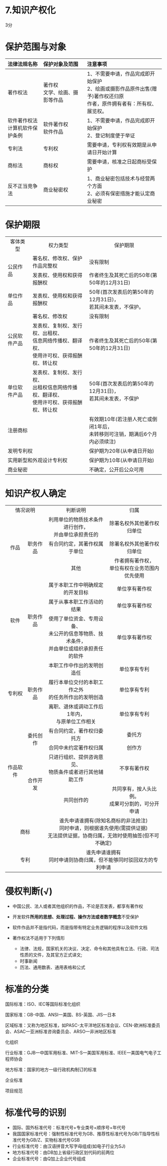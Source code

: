 # 7.知识产权化

3分

# 保护范围与对象

| 法律法规名称                       | 保护对象及范围                   | 注意事项                                                     |
| :--------------------------------- | :------------------------------- | :----------------------------------------------------------- |
| 著作权法                           | 著作权<br>文学、绘画、摄影等作品 | 1、不需要申请，作品完成即开始保护<br>2、绘画或摄影作品原件出售(赠予)著作权还归原<br>作者，原件拥有者有：所有权、展览权。 |
| 软件著作权法<br>计算机软件保护条例 | 软件著作权<br>软件作品           | 1、不需要申请，作品完成即开始保护<br/>2、登记制度便于举证    |
| 专利法                             | 专利权                           | 需要申请，专利权有效期是从申请日开始计算                     |
| 商标法                             | 商标权                           | 需要申请，核准之日起商标受保护                               |
| 反不正当竞争法                     | 商业秘密权                       | 1、商业秘密包括技术与经营两个方面<br>2、必须有保密措施才能认定商业秘密 |



# 保护期限

<table>
    <tr>
        <td style="text-align: center;">客体类型</td>
        <td style="text-align: center;">权力类型</td>
        <td style="text-align: center;">保护期限</td>
    </tr>
    <tr>
        <td rowspan="2">公民作品</td>
        <td>署名权、修改权、保护作品完整权</td>
        <td>没有限制</td>
    </tr>
    <tr>
        <td>发表权、使用权和获得报酬权</td>
        <td>作者终生及其死亡后的50年(第50年的12月31日)</td>
    </tr>
    <tr>
        <td>单位作品</td>
        <td>发表权、使用权和获得报酬权</td>
        <td>
            50年(首次发表后的第50年的12月31日)，
            <br/>
            若其间未发表，不保护。
        </td>
    </tr>
    <tr>
        <td rowspan="2">公民软件产品</td>
        <td>署名权、修改权</td>
        <td>没有限制</td>
    </tr>
    <tr>
        <td>
            发表权、复制权、发行权、出租权、
            <br/>
            信息网络传播权、翻译权、
            <br/>
            使用许可权、获得报酬权、转让权
        </td>
        <td>作者终生及其死亡后的50年(第50年的12月31日)</td>
    </tr>
    <tr>
        <td>单位软件产品</td>
        <td>
            发表权、复制权、发行权、
            <br/>
            出租权信息网络传播权、翻译权、
            <br/>
            使用许可权、获得报酬权、转让权
        </td>
        <td>
            50年(首次发表后的第50年的12月31日)，
            <br/>
            若其间未发表，不保护
        </td>
    </tr>
    <tr>
        <td colspan="2">注册商标</td>
        <td>
            有效期10年(若注册人死亡或倒闭1年后，
             <br/>
            未转移则可注销，期满后6个月内必须续注)
        </td>
    </tr>
    <tr>
        <td colspan="2">发明专利权</td>
        <td>保护期为20年(从申请日开始)</td>
    </tr>
    <tr>
        <td colspan="2">实用新型和外观设计专利权</td>
        <td>保护期为10年(从申请日开始)</td>
    </tr>
    <tr>
        <td colspan="2">商业秘密</td>
        <td>不确定，公开后公众可用</td>
    </tr>
</table>



# 知识产权人确定

<table style="text-align: center;">
    <tr>
        <td colspan="2">情况说明</td>
        <td>判断说明</td>
        <td>归属</td>
    </tr>
    <tr>
        <td rowspan="3">作品</td>
        <td rowspan="3">职务作品</td>
        <td>
            利用单位的物质技术条件进行创作，
            <br/>
            并由单位承担责任的
        </td>
        <td>除署名权外其他著作权归单位</td>
    </tr>
    <tr>
        <td>有合同约定，其著作权属于单位</td>
        <td>除署名权外其他著作权归单位</td>
    </tr>
    <tr>
        <td>其他</td>
        <td>
            作者拥有著作权，
            <br/>
            单位有权在业务范围内优先使用
        </td>
    </tr>
    <tr>
        <td rowspan="3">软件</td>
        <td rowspan="3">职务作品</td>
        <td>属于本职工作中明确规定的开发目标</td>
        <td>单位享有著作权</td>
    </tr>
    <tr>
        <td>属于从事本职工作活动的结果</td>
        <td>单位享有著作权</td>
    </tr>
    <tr>
        <td>
            使用了单位资金、专用设备、
            <br/>
            未公开的信息等物质、技术条件，
            <br/>
            并由单位或组织承担责任的软件</td>
        <td>单位享有著作权</td>
    </tr>
    <tr>
        <td rowspan="3">专利权</td>
        <td rowspan="3">职务作品</td>
        <td>本职工作中作出的发明创造任</td>
        <td>单位享有专利</td>
    </tr>
    <tr>
        <td>
            履行本单位交付的本职工作之外
            <br/>
            的任务所作出的发明创造
        </td>
        <td>单位享有专利</td>
    </tr>
    <tr>
        <td>
            离职、退休或调动工作后1年内，
            <br/>
            与原单位工作相关
        </td>
        <td>单位享有专利</td>
    </tr>
    <tr>
        <td rowspan="4">作品软件</td>
        <td rowspan="2">委托创作</td>
        <td>有合同约定，著作权归委托方</td>
        <td>委托方</td>
    </tr>
    <tr>
		<td>合同中未约定著作权归属</td>
        <td>创作方</td>
    </tr>
    <tr>
        <td rowspan="2">合作开发</td>
        <td>
            只进行组织、提供咨询意见、
            <br/>
            物质条件或者进行其他辅助工作
        </td>
        <td>不享有著作权</td>
    </tr>
    <tr>
        <td>共同创作的</td>
        <td>
            共同享有，按人头比例。
            <br/>
            成果可分割的，可分开申请
        </td>
    </tr>
    <tr>
        <td colspan="2">商标</td>
        <td colspan="2">
            谁先申请谁拥有(除知名商标的非法抢注)
            <br/>
            同时申请，则根据谁先使用(需提供证据)
            <br/>
            无法提供证据，协商归属，无效时使用抽签(但不可不确定)
        </td>
    </tr>
    <tr>
        <td colspan="2">专利</td>
        <td colspan="2">
            谁先申请谁拥有
            <br/>
            同时申请则协商归属，但不能够同时驳回双方的专利申请
        </td>
    </tr>
</table>



# 侵权判断(√)

- 中国公民、法人或者其他组织的作品，不论是否发表，都享有著作权
- 开发软件**所用的思想、处理过程、操作方法或者数学概念**不受保护
- 软件作品并不是指代码，而是指带有特定业务逻辑的程序以及软件文档



- 著作权法不适用于下列情形
  - 法律、法规，国家机关的决议、决定、命令和其他具有立法、行政、司法性质的文件，及其官方正式译文;
  - 时事新闻
  - 历法、通用数表、通用表格和公式



# 标准的分类

国际标准：ISO、IEC等国际标准化组织

国家标准：GB-中国、ANSI一美国、BS-英国、JIS一日本

区域标准：又称为地区标准，如PASC-太平洋地区标准会议、CEN-欧洲标准委员会、ASAC一亚洲标准咨询委员会、ARSO一非洲地区标准

化组织

行业标准：GJB一中国军用标准、MIT-S一美国军用标准、IEEE一美国电气电子工程师协会

地方标准：国家的地方一级行政机构制订的标准

企业标准

项目规范



# 标准代号的识别

- 国际、国外标准代号：标准代号+专业类号+顺序号+年代号
- 我国国家标准代号：强制性标准代号为GB、推荐性标准代号为GB/T指导性标准代号为GB/Z、实物标准代号GSB
- 行业标准代号：由汉语拼音大写字母组成(如电子行业为SJ)
- 地方标准代号：由DB加上省级行政区划代码的前两位
- 企业标准代号：由Q加上企业代号组成

